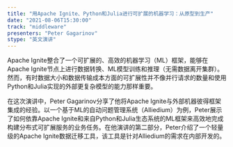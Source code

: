 ```yaml
---
title: "用Apache Ignite、Python和Julia进行可扩展的机器学习：从原型到生产"
date: "2021-08-06T15:30:00" 
track: "middleware"
presenters: "Peter Gagarinov"
stype: "英文演讲"
---
```

Apache Ignite整合了一个可扩展的、高效的机器学习（ML）框架，能够在Apache Ignite节点上进行数据转换、ML模型训练和推理（无需数据离开集群）。然而，有时数据大小和数据传输成本方面的可扩展性并不像并行请求的数量和使用Python和Julia实现的外部更复杂模型的能力那样重要。

 在这次演讲中，Peter Gagarinov分享了他将Apache Ignite与外部机器彼得框架集成的经验。以一个基于ML的自动问题管理系统（Alliedium）为例，Peter展示了如何依靠Apache Ignite和来自Python和Julia生态系统的ML框架来高效地完成构建分布式可扩展服务的业务任务。在他演讲的第二部分，Peter介绍了一个轻量级的Apache Ignite数据迁移工具，该工具是针对Alliedium的需求在内部开发的。